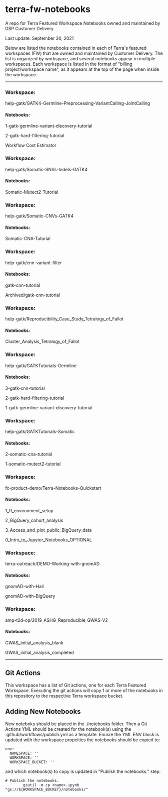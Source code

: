 # terra-fw-notebooks
A repo for Terra Featured Workspace Notebooks owned and maintained by DSP Customer Delivery

Last update: September 30, 2021

Below are listed the notebooks contained in each of Terra's featured workspaces (FW) that are owned and maintained by Customer Delivery. The list is organized by workspace, and several notebooks appear in multiple workspaces. Each workspace is listed in the format of "billing project/workspace name", as it appears at the top of the page when inside the workspace.

----------------------------------------

### Workspace:
help-gatk/GATK4-Germline-Preprocessing-VariantCalling-JointCalling
#### Notebooks:
1-gatk-germline-variant-discovery-tutorial

2-gatk-hard-filtering-tutorial

Workflow Cost Estimator

### Workspace:
help-gatk/Somatic-SNVs-Indels-GATK4
#### Notebooks:
Somatic-Mutect2-Tutorial

### Workspace:
help-gatk/Somatic-CNVs-GATK4
#### Notebooks:
Somatic-CNA-Tutorial

### Workspace:
help-gatk/cnn-variant-filter
#### Notebooks:
gatk-cnn-tutorial

Archived/gatk-cnn-tutorial

### Workspace:
help-gatk/Reproducibility_Case_Study_Tetralogy_of_Fallot
#### Notebooks:
Cluster_Analysis_Tetralogy_of_Fallot

### Workspace:
help-gatk/GATKTutorials-Germline
#### Notebooks:
3-gatk-cnn-tutorial

2-gatk-hard-filtering-tutorial

1-gatk-germline-variant-discovery-tutorial

### Workspace:
help-gatk/GATKTutorials-Somatic
#### Notebooks:
2-somatic-cna-tutorial

1-somatic-mutect2-tutorial

### Workspace:
fc-product-demo/Terra-Notebooks-Quickstart
#### Notebooks:
1_R_environment_setup

2_BigQuery_cohort_analysis

3_Access_and_plot_public_BigQuery_data

0_Intro_to_Jupyter_Notebooks_OPTIONAL

### Workspace:
terra-outreach/DEMO-Working-with-gnomAD
#### Notebooks:
gnomAD-with-Hail

gnomAD-with-BigQuery

### Workspace:
amp-t2d-op/2019_ASHG_Reproducible_GWAS-V2
#### Notebooks:
GWAS_initial_analysis_blank

GWAS_initial_analysis_completed

------------------------------

## Git Actions

This workspace has a list of Git actions, one for each Terra Featured Workspace. Executing the git actions will copy 1 or more of the notebooks in this repository to the respective Terra workspace bucket. 

## Adding New Notebooks

New noteboks should be placed in the ./notebooks folder. Then a Git Actions YML should be created for the notebook(s) using the .github/workflows/publish.yml as a template. 
Enusre the YML ENV block is updated with the workspace propeities the notebooks should be copied to:
```
env:
  NAMESPACE: ''
  WORKSPACE: ''
  WORKSPACE_BUCKET: ''
```

and which notebook(s) to copy is updated in "Publish the notebooks." step.
```
# Publish the notebooks.
        gsutil -m cp <name>.ipynb "gs://${WORKSPACE_BUCKET}/notebooks/"
```

